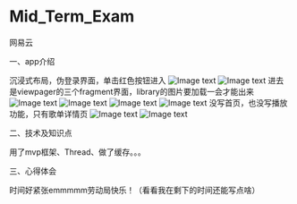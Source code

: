 # Mid_Term_Exam
网易云

一、app介绍

沉浸式布局，伪登录界面，单击红色按钮进入
![Image text](https://github.com/lucymaybequiet/Mid_Term_Exam/raw/master/jietu/Snipaste_2020-05-03_17-13-07.png)
![Image text](https://github.com/lucymaybequiet/Mid_Term_Exam/raw/master/jietu/Snipaste_2020-05-03_17-13-34.png)
进去是viewpager的三个fragment界面，library的图片要加载一会才能出来
![Image text](https://github.com/lucymaybequiet/Mid_Term_Exam/raw/master/jietu/Snipaste_2020-05-03_17-13-42.png)
![Image text](https://github.com/lucymaybequiet/Mid_Term_Exam/raw/master/jietu/Snipaste_2020-05-03_17-13-55.png)
![Image text](https://github.com/lucymaybequiet/Mid_Term_Exam/raw/master/jietu/Snipaste_2020-05-03_17-14-08.png)
![Image text](https://github.com/lucymaybequiet/Mid_Term_Exam/raw/master/jietu/Snipaste_2020-05-03_17-14-19.png)
没写首页，也没写播放功能，只有歌单详情页
![Image text](https://github.com/lucymaybequiet/Mid_Term_Exam/raw/master/jietu/Snipaste_2020-05-03_17-14-32.png)
![Image text](https://github.com/lucymaybequiet/Mid_Term_Exam/raw/master/jietu/Snipaste_2020-05-03_17-15-09.png)

二、技术及知识点

用了mvp框架、Thread、做了缓存。。。

三、心得体会

时间好紧张emmmmm劳动局快乐！（看看我在剩下的时间还能写点啥）
